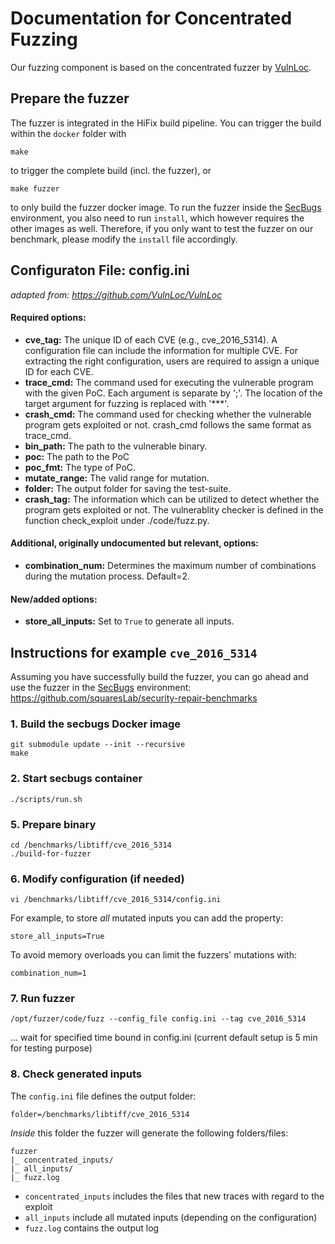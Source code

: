 # Documentation for Concentrated Fuzzing

Our fuzzing component is based on the concentrated fuzzer by [VulnLoc](https://github.com/VulnLoc/VulnLoc).

## Prepare the fuzzer

The fuzzer is integrated in the HiFix build pipeline. You can trigger the build within the `docker` folder with

```
make
```

to trigger the complete build (incl. the fuzzer), or 

```
make fuzzer
```

to only build the fuzzer docker image. To run the fuzzer inside the [SecBugs](https://github.com/squaresLab/security-repair-benchmarks) environment, you also need to run `install`, which however requires the other images as well. Therefore, if you only want to test the fuzzer on our benchmark, please modify the `install` file accordingly.

## Configuraton File: config.ini
*adapted from: https://github.com/VulnLoc/VulnLoc*

#### Required options:
* **cve_tag:** The unique ID of each CVE (e.g., cve_2016_5314). A configuration file can include the information for multiple CVE. For extracting the right configuration, users are required to assign a unique ID for each CVE.
* **trace_cmd:** The command used for executing the vulnerable program with the given PoC. Each argument is separate by ';'. The location of the target argument for fuzzing is replaced with '***'.
* **crash_cmd:** The command used for checking whether the vulnerable program gets exploited or not. crash_cmd follows the same format as trace_cmd.
* **bin_path:** The path to the vulnerable binary.
* **poc:** The path to the PoC
* **poc_fmt:** The type of PoC.
* **mutate_range:** The valid range for mutation.
* **folder:** The output folder for saving the test-suite.
* **crash_tag:** The information which can be utilized to detect whether the program gets exploited or not. The vulnerablity checker is defined in the function check_exploit under ./code/fuzz.py.

#### Additional, originally undocumented but relevant, options:
* **combination_num:** Determines the maximum number of combinations during the mutation process. Default=2.

#### New/added options:
* **store_all_inputs:** Set to `True` to generate all inputs.


## Instructions for example `cve_2016_5314`

Assuming you have successfully build the fuzzer, you can go ahead and use the fuzzer in the [SecBugs](https://github.com/squaresLab/security-repair-benchmarks) environment: [https://github.com/squaresLab/security-repair-benchmarks
](https://github.com/squaresLab/security-repair-benchmarks)
### 1. Build the secbugs Docker image

```
git submodule update --init --recursive
make
```

### 2. Start secbugs container

```
./scripts/run.sh
```


### 5. Prepare binary

```
cd /benchmarks/libtiff/cve_2016_5314
./build-for-fuzzer
```


### 6. Modify configuration (if needed)

```
vi /benchmarks/libtiff/cve_2016_5314/config.ini
```

For example, to store *all* mutated inputs you can add the property:

```
store_all_inputs=True
```

To avoid memory overloads you can limit the fuzzers' mutations with:

```
combination_num=1
```


### 7. Run fuzzer

```
/opt/fuzzer/code/fuzz --config_file config.ini --tag cve_2016_5314
```

... wait for specified time bound in config.ini (current default setup is 5 min for testing purpose)


### 8. Check generated inputs

The `config.ini` file defines the output folder:
```
folder=/benchmarks/libtiff/cve_2016_5314
```

*Inside* this folder the fuzzer will generate the following folders/files:

```
fuzzer
|_ concentrated_inputs/
|_ all_inputs/
|_ fuzz.log
```

* `concentrated_inputs` includes the files that new traces with regard to the exploit
* `all_inputs` include all mutated inputs (depending on the configuration)
* `fuzz.log` contains the output log
